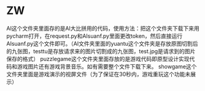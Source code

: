 # ZW
AI这个文件夹里面存的是AI大比拼用的代码，使用方法：把这个文件夹下载下来用pycharm打开，在request.py和AIsuanf.py里面更改token，然后直接运行AIsuanf.py这个文件即可。（AI文件夹里面的yuantu这个文件夹是存放原图切割后的九张图，testtu是存放请求来的图片切割成的九张图，test.jpg是请求到的图片保存的格式）
puzzlegame这个文件夹里面存放的是游戏代码即原型设计实现代码和游戏图片还有游戏背景音乐。如有需要整个文件下载下来。
showgame这个文件夹里面是游戏演示的视屏文件（为了保证在30秒内，游戏重玩这个功能未展示）
